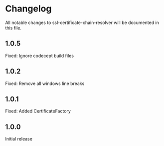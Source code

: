 # Changelog

All notable changes to ssl-certificate-chain-resolver will be documented in this file.

## 1.0.5
Fixed: Ignore codecept build files

## 1.0.2
Fixed: Remove all windows line breaks

## 1.0.1
Fixed: Added CertificateFactory

## 1.0.0
Initial release
